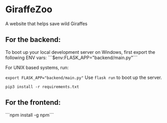 # GiraffeZoo
A website that helps save wild Giraffes

<h2>For the backend:</h2>
To boot up your local development server on Windows, first export the following ENV vars:
```$env:FLASK_APP="backend/main.py"```

For UNIX based systems, run:

```export FLASK_APP="backend/main.py"```
Use `flask run` to boot up the server.

```pip3 install -r requirements.txt```

<h2>For the frontend:</h2>
```npm install -g npm```

